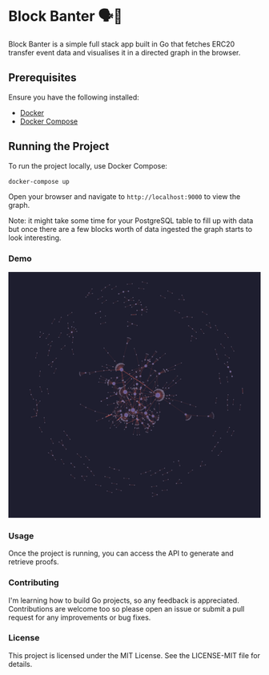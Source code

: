 # Block Banter 🗣️🦜

Block Banter is a simple full stack app built in Go that fetches ERC20 transfer event data and visualises it in a
directed graph in the browser.

## Prerequisites

Ensure you have the following installed:

- [Docker](https://docs.docker.com/get-docker/)
- [Docker Compose](https://docs.docker.com/compose/install/)

## Running the Project

To run the project locally, use Docker Compose:

```sh
docker-compose up
```

Open your browser and navigate to `http://localhost:9000` to view the graph.

Note: it might take some time for your PostgreSQL table to fill up with data but once there are a few blocks worth of
data ingested the graph starts to look interesting.

### Demo

[![Watch the video](https://raw.githubusercontent.com/silentFred/block-banter/main/thumbnail.png)](https://raw.githubusercontent.com/silentFred/block-banter/main/block-banter-ui-demo.mp4)

### Usage

Once the project is running, you can access the API to generate and retrieve proofs.

### Contributing

I'm learning how to build Go projects, so any feedback is appreciated. Contributions are welcome too so please open an
issue or submit a pull request for any improvements or bug fixes.

### License

This project is licensed under the MIT License. See the LICENSE-MIT file for details.
